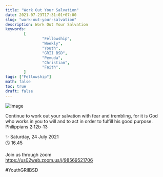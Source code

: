 ```yaml
---
title: "Work Out Your Salvation"
date: 2021-07-23T17:31:01+07:00
slug: "work-out-your-salvation"
description: Work Out Your Salvation
keywords:
        [
                "Fellowship",
                "Weekly",
                "Youth",
                "GRII BSD",
                "Pemuda",
                "Christian",
                "Faith",
        ]
tags: ["Fellowship"]
math: false
toc: true
draft: false
---
```


![image](/images/events/20210724.jpeg)

Continue to work out your salvation with fear and trembling, for it is God who works in you to will and to act in order to fulfill his good purpose. Philippians 2:12b-13

✨ Saturday, 24 July 2021\
🕓 16.45

Join us through zoom\
https://us02web.zoom.us/j/98569521706

#YouthGRIIBSD
